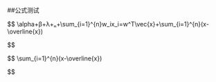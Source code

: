 ##公式测试

$$
\alpha+β+λ+ₙ+\sum_{i=1}^{n}w_ix_i=w^T\vec{x}+\sum_{i=1}^{n}(x-\overline{x})

$$

$$
\sum_{i=1}^{n}(x-\overline{x})

$$
